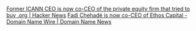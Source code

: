 
[Former ICANN CEO is now co-CEO of the private equity firm that tried to buy .org | Hacker News](https://news.ycombinator.com/item?id=23878508)
[Fadi Chehadé is now co-CEO of Ethos Capital - Domain Name Wire | Domain Name News](https://domainnamewire.com/2020/07/16/fadi-chehade-is-now-co-ceo-of-ethos-capital/)
